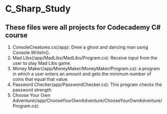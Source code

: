 # C_Sharp_Study

## These files were all projects for Codecademy C# course

1. ConsoleCreatures.cs(/app): Drew a ghost and dancing man usnig Console.Writeln().
2. Mad Libs(/app/MadLibs/MadLibs/Program.cs): Receive input from the user to play Mad Libs game.
3. Money Maker(/app/MoneyMaker/MoneyMaker/Program.cs): a program in which a user enters an amount and 
gets the minimum number of coins that equal that value.
4. Password Checker(app/PasswordChecker.cs): This program checks the 
password strength
5. Choose Your Own 
Adventure(/app/ChooseYourOwnAdventure/ChooseYourOwnAdventure/Program.cs):
